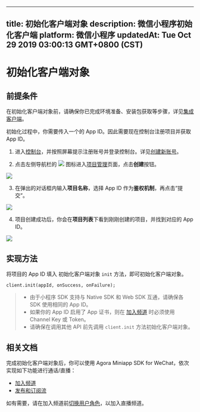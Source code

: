 
---
title: 初始化客户端对象
description: 微信小程序初始化客户端
platform: 微信小程序
updatedAt: Tue Oct 29 2019 03:00:13 GMT+0800 (CST)
---
# 初始化客户端对象
## 前提条件

在初始化客户端对象前，请确保你已完成环境准备、安装包获取等步骤，详见[集成客户端](../../cn/Voice/miniapp_video.md)。

初始化过程中，你需要传入一个的 App ID。因此需要现在控制台注册项目并获取 App ID。

1. 进入[控制台](https://console.agora.io/)，并按照屏幕提示注册账号并登录控制台。详见[创建新账号](../../cn/Voice/sign_in_and_sign_up.md)。

2. 点击左侧导航栏的 ![](https://web-cdn.agora.io/docs-files/1551254998344) 图标进入[项目管理](https://console.agora.io/projects)页面，点击**创建**按钮。

![](https://web-cdn.agora.io/docs-files/1574156100068)

3. 在弹出的对话框内输入**项目名称**，选择 App ID 作为**鉴权机制**，再点击“提交”。

![](https://web-cdn.agora.io/docs-files/1574921599254)

4. 项目创建成功后，你会在**项目列表**下看到刚刚创建的项目，并找到对应的 App ID。

![](https://web-cdn.agora.io/docs-files/1574921811175)




## 实现方法
将项目的 App ID 填入 初始化客户端对象 `init` 方法，即可初始化客户端对象。

```
client.init(appId, onSuccess, onFailure);
```

> - 由于小程序 SDK 支持与 Native SDK 和 Web SDK 互通，请确保各 SDK 使用相同的 App ID。
> - 如果你的 App ID 启用了 App 证书，则在 [加入频道](../../cn/Voice/join_live_mini.md) 时必须使用 Channel Key 或 Token。
> - 请确保在调用其他 API 前先调用 `client.init` 方法初始化客户端对象。


## 相关文档

完成初始化客户端对象后，你可以使用 Agora Miniapp SDK for WeChat，依次实现如下功能进行通话/直播：

- [加入频道](../../cn/Voice/join_mini.md)
- [发布和订阅流](../../cn/Voice/publish_mini.md)

如有需要，请在加入频道前[切换用户角色](../../cn/Voice/role_mini.md)，以加入直播频道。
